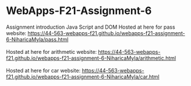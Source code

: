 # WebApps-F21-Assignment-6
Assignment introduction Java Script and DOM
Hosted at here for pass website: https://44-563-webapps-f21.github.io/webapps-f21-assignment-6-NiharicaMyla/pass.html
<br>
<br>
Hosted at here for arithmetic website: https://44-563-webapps-f21.github.io/webapps-f21-assignment-6-NiharicaMyla/arithmetic.html
<br>
<br>
Hosted at here for car website: https://44-563-webapps-f21.github.io/webapps-f21-assignment-6-NiharicaMyla/car.html
